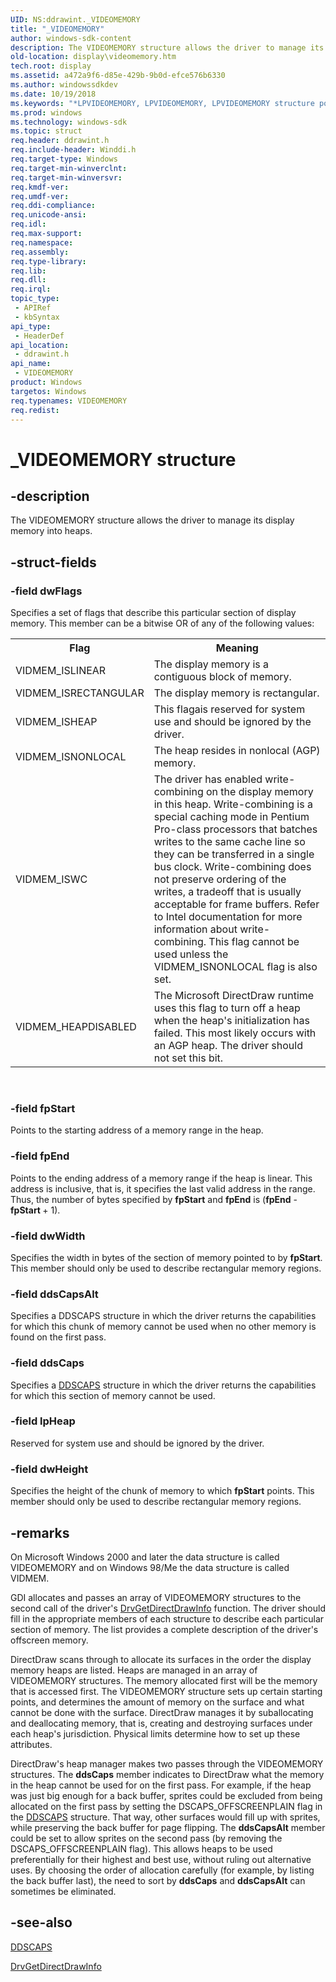 ```yaml
---
UID: NS:ddrawint._VIDEOMEMORY
title: "_VIDEOMEMORY"
author: windows-sdk-content
description: The VIDEOMEMORY structure allows the driver to manage its display memory into heaps.
old-location: display\videomemory.htm
tech.root: display
ms.assetid: a472a9f6-d85e-429b-9b0d-efce576b6330
ms.author: windowssdkdev
ms.date: 10/19/2018
ms.keywords: "*LPVIDEOMEMORY, LPVIDEOMEMORY, LPVIDEOMEMORY structure pointer [Display Devices], VIDEOMEMORY, VIDEOMEMORY structure [Display Devices], _VIDEOMEMORY, ddrawint/LPVIDEOMEMORY, ddrawint/VIDEOMEMORY, ddstrcts_f00d50c3-df1a-46c6-8822-1be4a5cef837.xml, display.videomemory"
ms.prod: windows
ms.technology: windows-sdk
ms.topic: struct
req.header: ddrawint.h
req.include-header: Winddi.h
req.target-type: Windows
req.target-min-winverclnt: 
req.target-min-winversvr: 
req.kmdf-ver: 
req.umdf-ver: 
req.ddi-compliance: 
req.unicode-ansi: 
req.idl: 
req.max-support: 
req.namespace: 
req.assembly: 
req.type-library: 
req.lib: 
req.dll: 
req.irql: 
topic_type:
 - APIRef
 - kbSyntax
api_type:
 - HeaderDef
api_location:
 - ddrawint.h
api_name:
 - VIDEOMEMORY
product: Windows
targetos: Windows
req.typenames: VIDEOMEMORY
req.redist: 
---
```


# _VIDEOMEMORY structure


## -description


The VIDEOMEMORY structure allows the driver to manage its display memory into heaps.


## -struct-fields




### -field dwFlags

Specifies a set of flags that describe this particular section of display memory. This member can be a bitwise OR of any of the following values:

<table>
<tr>
<th>Flag</th>
<th>Meaning</th>
</tr>
<tr>
<td>
VIDMEM_ISLINEAR

</td>
<td>
The display memory is a contiguous block of memory.

</td>
</tr>
<tr>
<td>
VIDMEM_ISRECTANGULAR

</td>
<td>
The display memory is rectangular.

</td>
</tr>
<tr>
<td>
VIDMEM_ISHEAP

</td>
<td>
This flagais reserved for system use and should be ignored by the driver.

</td>
</tr>
<tr>
<td>
VIDMEM_ISNONLOCAL

</td>
<td>
The heap resides in nonlocal (AGP) memory.

</td>
</tr>
<tr>
<td>
VIDMEM_ISWC

</td>
<td>
The driver has enabled write-combining on the display memory in this heap. Write-combining is a special caching mode in Pentium Pro-class processors that batches writes to the same cache line so they can be transferred in a single bus clock. Write-combining does not preserve ordering of the writes, a tradeoff that is usually acceptable for frame buffers. Refer to Intel documentation for more information about write-combining. This flag cannot be used unless the VIDMEM_ISNONLOCAL flag is also set.

</td>
</tr>
<tr>
<td>
VIDMEM_HEAPDISABLED

</td>
<td>
The Microsoft DirectDraw runtime uses this flag to turn off a heap when the heap's initialization has failed. This most likely occurs with an AGP heap. The driver should not set this bit.

</td>
</tr>
</table>
 


### -field fpStart

Points to the starting address of a memory range in the heap.


### -field fpEnd

Points to the ending address of a memory range if the heap is linear. This address is inclusive, that is, it specifies the last valid address in the range. Thus, the number of bytes specified by <b>fpStart</b> and <b>fpEnd</b> is (<b>fpEnd</b> - <b>fpStart </b>+ 1).


### -field dwWidth

Specifies the width in bytes of the section of memory pointed to by <b>fpStart</b>. This member should only be used to describe rectangular memory regions.


### -field ddsCapsAlt

Specifies a DDSCAPS structure in which the driver returns the capabilities for which this chunk of memory cannot be used when no other memory is found on the first pass.


### -field ddsCaps

Specifies a <a href="https://msdn.microsoft.com/e1ed1fa2-2f3c-4d04-a601-c11fb77eb5cc">DDSCAPS</a> structure in which the driver returns the capabilities for which this section of memory cannot be used.


### -field lpHeap

Reserved for system use and should be ignored by the driver.


### -field dwHeight

Specifies the height of the chunk of memory to which <b>fpStart</b> points. This member should only be used to describe rectangular memory regions. 


## -remarks



On Microsoft Windows 2000 and later the data structure is called VIDEOMEMORY and on Windows 98/Me the data structure is called VIDMEM.

GDI allocates and passes an array of VIDEOMEMORY structures to the second call of the driver's <a href="https://msdn.microsoft.com/c6068572-bd73-4faa-b085-9608ebc450ea">DrvGetDirectDrawInfo</a> function. The driver should fill in the appropriate members of each structure to describe each particular section of memory. The list provides a complete description of the driver's offscreen memory.

DirectDraw scans through to allocate its surfaces in the order the display memory heaps are listed. Heaps are managed in an array of VIDEOMEMORY structures. The memory allocated first will be the memory that is accessed first. The VIDEOMEMORY structure sets up certain starting points, and determines the amount of memory on the surface and what cannot be done with the surface. DirectDraw manages it by suballocating and deallocating memory, that is, creating and destroying surfaces under each heap's jurisdiction. Physical limits determine how to set up these attributes.

DirectDraw's heap manager makes two passes through the VIDEOMEMORY structures. The <b>ddsCaps</b> member indicates to DirectDraw what the memory in the heap cannot be used for on the first pass. For example, if the heap was just big enough for a back buffer, sprites could be excluded from being allocated on the first pass by setting the DSCAPS_OFFSCREENPLAIN flag in the <a href="https://msdn.microsoft.com/e1ed1fa2-2f3c-4d04-a601-c11fb77eb5cc">DDSCAPS</a> structure. That way, other surfaces would fill up with sprites, while preserving the back buffer for page flipping. The <b>ddsCapsAlt</b> member could be set to allow sprites on the second pass (by removing the DSCAPS_OFFSCREENPLAIN flag). This allows heaps to be used preferentially for their highest and best use, without ruling out alternative uses. By choosing the order of allocation carefully (for example, by listing the back buffer last), the need to sort by <b>ddsCaps</b> and <b>ddsCapsAlt</b> can sometimes be eliminated.




## -see-also




<a href="https://msdn.microsoft.com/e1ed1fa2-2f3c-4d04-a601-c11fb77eb5cc">DDSCAPS</a>



<a href="https://msdn.microsoft.com/c6068572-bd73-4faa-b085-9608ebc450ea">DrvGetDirectDrawInfo</a>
 

 

